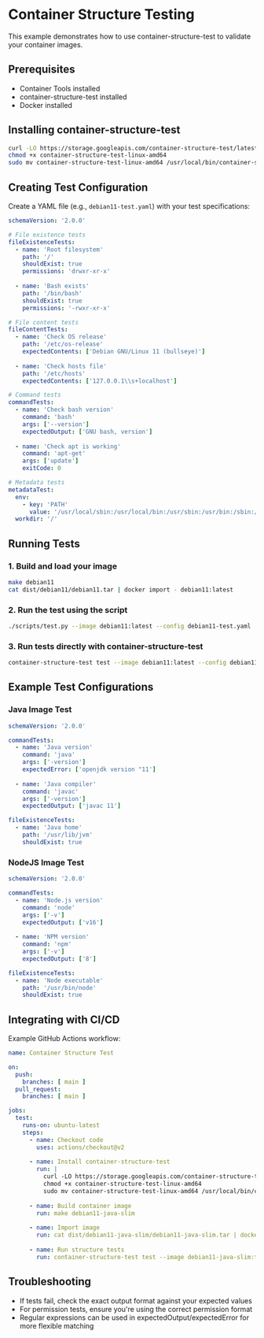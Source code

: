 # Container Structure Testing

This example demonstrates how to use container-structure-test to validate your container images.

## Prerequisites

- Container Tools installed
- container-structure-test installed
- Docker installed

## Installing container-structure-test

```bash
curl -LO https://storage.googleapis.com/container-structure-test/latest/container-structure-test-linux-amd64
chmod +x container-structure-test-linux-amd64
sudo mv container-structure-test-linux-amd64 /usr/local/bin/container-structure-test
```

## Creating Test Configuration

Create a YAML file (e.g., `debian11-test.yaml`) with your test specifications:

```yaml
schemaVersion: '2.0.0'

# File existence tests
fileExistenceTests:
  - name: 'Root filesystem'
    path: '/'
    shouldExist: true
    permissions: 'drwxr-xr-x'
  
  - name: 'Bash exists'
    path: '/bin/bash'
    shouldExist: true
    permissions: '-rwxr-xr-x'

# File content tests
fileContentTests:
  - name: 'Check OS release'
    path: '/etc/os-release'
    expectedContents: ['Debian GNU/Linux 11 (bullseye)']
    
  - name: 'Check hosts file'
    path: '/etc/hosts'
    expectedContents: ['127.0.0.1\\s+localhost']

# Command tests
commandTests:
  - name: 'Check bash version'
    command: 'bash'
    args: ['--version']
    expectedOutput: ['GNU bash, version']
    
  - name: 'Check apt is working'
    command: 'apt-get'
    args: ['update']
    exitCode: 0

# Metadata tests
metadataTest:
  env:
    - key: 'PATH'
      value: '/usr/local/sbin:/usr/local/bin:/usr/sbin:/usr/bin:/sbin:/bin'
  workdir: '/'
```

## Running Tests

### 1. Build and load your image

```bash
make debian11
cat dist/debian11/debian11.tar | docker import - debian11:latest
```

### 2. Run the test using the script

```bash
./scripts/test.py --image debian11:latest --config debian11-test.yaml
```

### 3. Run tests directly with container-structure-test

```bash
container-structure-test test --image debian11:latest --config debian11-test.yaml
```

## Example Test Configurations

### Java Image Test

```yaml
schemaVersion: '2.0.0'

commandTests:
  - name: 'Java version'
    command: 'java'
    args: ['-version']
    expectedError: ['openjdk version "11']
    
  - name: 'Java compiler'
    command: 'javac'
    args: ['-version']
    expectedOutput: ['javac 11']

fileExistenceTests:
  - name: 'Java home'
    path: '/usr/lib/jvm'
    shouldExist: true
```

### NodeJS Image Test

```yaml
schemaVersion: '2.0.0'

commandTests:
  - name: 'Node.js version'
    command: 'node'
    args: ['-v']
    expectedOutput: ['v16']
    
  - name: 'NPM version'
    command: 'npm'
    args: ['-v']
    expectedOutput: ['8']

fileExistenceTests:
  - name: 'Node executable'
    path: '/usr/bin/node'
    shouldExist: true
```

## Integrating with CI/CD

Example GitHub Actions workflow:

```yaml
name: Container Structure Test

on:
  push:
    branches: [ main ]
  pull_request:
    branches: [ main ]

jobs:
  test:
    runs-on: ubuntu-latest
    steps:
      - name: Checkout code
        uses: actions/checkout@v2
      
      - name: Install container-structure-test
        run: |
          curl -LO https://storage.googleapis.com/container-structure-test/latest/container-structure-test-linux-amd64
          chmod +x container-structure-test-linux-amd64
          sudo mv container-structure-test-linux-amd64 /usr/local/bin/container-structure-test
      
      - name: Build container image
        run: make debian11-java-slim
      
      - name: Import image
        run: cat dist/debian11-java-slim/debian11-java-slim.tar | docker import - debian11-java-slim:test
      
      - name: Run structure tests
        run: container-structure-test test --image debian11-java-slim:test --config test/debian11-java-slim.yaml
```

## Troubleshooting

- If tests fail, check the exact output format against your expected values
- For permission tests, ensure you're using the correct permission format
- Regular expressions can be used in expectedOutput/expectedError for more flexible matching
